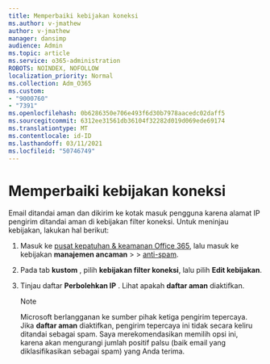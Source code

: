 ```yaml
---
title: Memperbaiki kebijakan koneksi
ms.author: v-jmathew
author: v-jmathew
manager: dansimp
audience: Admin
ms.topic: article
ms.service: o365-administration
ROBOTS: NOINDEX, NOFOLLOW
localization_priority: Normal
ms.collection: Adm_O365
ms.custom:
- "9000760"
- "7391"
ms.openlocfilehash: 0b6286350e706e493f6d30b7978aacedc02daff5
ms.sourcegitcommit: 6312ee31561db36104f32282d019d069ede69174
ms.translationtype: MT
ms.contentlocale: id-ID
ms.lasthandoff: 03/11/2021
ms.locfileid: "50746749"
---
```

# <a name="fix-connection-policy"></a>Memperbaiki kebijakan koneksi

Email ditandai aman dan dikirim ke kotak masuk pengguna karena alamat IP pengirim ditandai aman di kebijakan filter koneksi. Untuk meninjau kebijakan, lakukan hal berikut:

1. Masuk ke [pusat kepatuhan & keamanan Office 365](https://go.microsoft.com/fwlink/p/?linkid=2077143), lalu masuk ke kebijakan **manajemen ancaman**  >    >  [anti-spam](https://go.microsoft.com/fwlink/?linkid=2101518).
2. Pada tab **kustom** , pilih **kebijakan filter koneksi**, lalu pilih **Edit kebijakan**.
3. Tinjau daftar **Perbolehkan IP** . Lihat apakah **daftar aman** diaktifkan.

    > [!NOTE]
    > Microsoft berlangganan ke sumber pihak ketiga pengirim tepercaya. Jika **daftar aman** diaktifkan, pengirim tepercaya ini tidak secara keliru ditandai sebagai spam. Saya merekomendasikan memilih opsi ini, karena akan mengurangi jumlah positif palsu (baik email yang diklasifikasikan sebagai spam) yang Anda terima.
